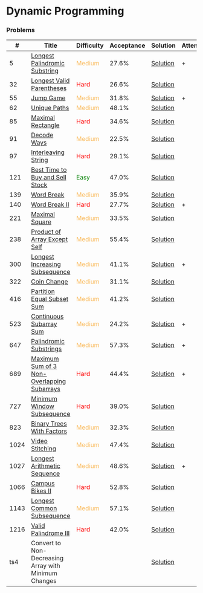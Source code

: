 Dynamic Programming
===

### Problems
| #   | Title    |   Difficulty | Acceptance |Solution  | Attention |
| --- | --- | --- | --- | --- | --- |
| 5 | [Longest Palindromic Substring](https://leetcode.com/problems/longest-palindromic-substring/) | <span style="color:#FABC60">Medium</span> | 27.6% |[Solution](../problems/5.md)| + |
| 32 | [Longest Valid Parentheses](https://leetcode.com/problems/longest-valid-parentheses/) | <span style="color:red">Hard</span>| 26.6% |[Solution](../problems/32.md) |
| 55 | [Jump Game](https://leetcode.com/problems/jump-game/) | <span style="color:#FABC60">Medium</span> | 31.8% |[Solution](../problems/55.md)| + |
| 62 | [Unique Paths](https://leetcode.com/problems/unique-paths/) | <span style="color:#FABC60">Medium</span> | 48.1% |[Solution](../problems/62.md)
| 85 | [Maximal Rectangle](https://leetcode.com/problems/maximal-rectangle/) | <span style="color:red">Hard</span> | 34.6% |[Solution](../problems/85.md) | |
| 91 | [Decode Ways](https://leetcode.com/problems/decode-ways/) | <span style="color:#FABC60">Medium</span> | 22.5% |[Solution](../problems/91.md) ||
| 97 | [Interleaving String](https://leetcode.com/problems/interleaving-string/) | <span style="color:red">Hard</span>| 29.1% |[Solution](../problems/97.md) | |
| 121 | [Best Time to Buy and Sell Stock](https://leetcode.com/problems/best-time-to-buy-and-sell-stock/) | <span style="color:green">Easy</span>   | 47.0% |[Solution](../problems/121.md)||
| 139 | [Word Break](https://leetcode.com/problems/word-break/) | <span style="color:#FABC60">Medium</span> | 35.9% |[Solution](../problems/139.md)||
| 140 | [Word Break II](https://leetcode.com/problems/word-break-ii) | <span style="color:red">Hard</span> | 27.7% |[Solution](../problems/140.md)| + |
| 221 | [Maximal Square](https://leetcode.com/problems/maximal-square/) | <span style="color:#FABC60">Medium</span> | 33.5% |[Solution](../problems/221.md)||
| 238 | [Product of Array Except Self](https://leetcode.com/problems/product-of-array-except-self/) | <span style="color:#FABC60">Medium</span> | 55.4% |[Solution](../problems/238.md)||
| 300 | [Longest Increasing Subsequence](https://leetcode.com/problems/longest-increasing-subsequence/) | <span style="color:#FABC60">Medium</span> | 41.1% |[Solution](../problems/300.md)| + |
| 322 | [Coin Change](https://leetcode.com/problems/coin-change/) | <span style="color:#FABC60">Medium</span> | 31.1% |[Solution](../problems/322.md)||
| 416 | [Partition Equal Subset Sum](https://leetcode.com/problems/partition-equal-subset-sum/) | <span style="color:#FABC60">Medium</span> | 41.2% |[Solution](../problems/416.md)
| 523  | [Continuous Subarray Sum](https://leetcode.com/problems/continuous-subarray-sum/) | <span style="color:#FABC60">Medium</span> | 24.2% |[Solution](../problems/523.md)| + |
| 647 | [Palindromic Substrings](https://leetcode.com/problems/palindromic-substrings/) | <span style="color:#FABC60">Medium</span>| 57.3% |[Solution](../problems/647.md) | + |
| 689 | [Maximum Sum of 3 Non-Overlapping Subarrays](https://leetcode.com/problems/maximum-sum-of-3-non-overlapping-subarrays/) | <span style="color:red">Hard</span> | 44.4% |[Solution](../problems/689.md) | + |
| 727 | [Minimum Window Subsequence](https://leetcode.com/problems/minimum-window-subsequence/) | <span style="color:red">Hard</span>| 39.0% |[Solution](../problems/727.md) |
| 823 | [Binary Trees With Factors](https://leetcode.com/problems/binary-trees-with-factors/) | <span style="color:#FABC60">Medium</span>  | 32.3% |[Solution](../problems/823.md)| | 
| 1024 | [Video Stitching](https://leetcode.com/problems/video-stitching/) | <span style="color:#FABC60">Medium</span>  | 47.4% |[Solution](../problems/1024.md)| |
| 1027 | [Longest Arithmetic Sequence](https://leetcode.com/problems/longest-arithmetic-sequence/) | <span style="color:#FABC60">Medium</span> | 48.6% |[Solution](../problems/1027.md)| + |
| 1066 | [Campus Bikes II](https://leetcode.com/problems/campus-bikes-ii/) | <span style="color:red">Hard</span>| 52.8% |[Solution](../problems/1066.md) |
| 1143 | [Longest Common Subsequence](https://leetcode.com/problems/longest-common-subsequence/) | <span style="color:#FABC60">Medium</span> | 57.1% |[Solution](../problems/1143.md) |
| 1216 | [Valid Palindrome III](https://leetcode.com/problems/valid-palindrome-iii/) | <span style="color:red">Hard</span> | 42.0% |[Solution](../problems/1216.md) |
| ts4 | Convert to Non-Decreasing Array with Minimum Changes | | |[Solution](../problems/ts4.md) |